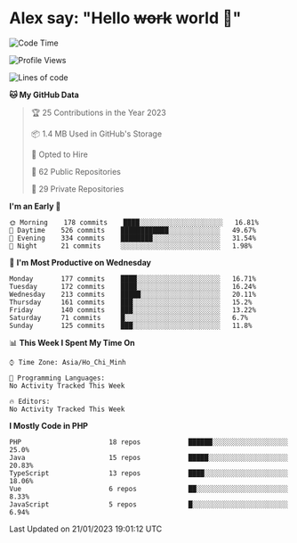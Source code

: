 # Alex say: "Hello ~~work~~ world 🐾"

<!--START_SECTION:waka-->
![Code Time](http://img.shields.io/badge/Code%20Time-839%20hrs%205%20mins-blue)

![Profile Views](http://img.shields.io/badge/Profile%20Views-0-blue)

![Lines of code](https://img.shields.io/badge/From%20Hello%20World%20I%27ve%20Written-1%20Million%20lines%20of%20code-blue)

**🐱 My GitHub Data** 

> 🏆 25 Contributions in the Year 2023
 > 
> 📦 1.4 MB Used in GitHub's Storage 
 > 
> 💼 Opted to Hire
 > 
> 📜 62 Public Repositories 
 > 
> 🔑 29 Private Repositories  
 > 
**I'm an Early 🐤** 

```text
🌞 Morning    178 commits    ████░░░░░░░░░░░░░░░░░░░░░   16.81% 
🌆 Daytime    526 commits    ████████████░░░░░░░░░░░░░   49.67% 
🌃 Evening    334 commits    ████████░░░░░░░░░░░░░░░░░   31.54% 
🌙 Night      21 commits     ░░░░░░░░░░░░░░░░░░░░░░░░░   1.98%

```
📅 **I'm Most Productive on Wednesday** 

```text
Monday       177 commits    ████░░░░░░░░░░░░░░░░░░░░░   16.71% 
Tuesday      172 commits    ████░░░░░░░░░░░░░░░░░░░░░   16.24% 
Wednesday    213 commits    █████░░░░░░░░░░░░░░░░░░░░   20.11% 
Thursday     161 commits    ███░░░░░░░░░░░░░░░░░░░░░░   15.2% 
Friday       140 commits    ███░░░░░░░░░░░░░░░░░░░░░░   13.22% 
Saturday     71 commits     █░░░░░░░░░░░░░░░░░░░░░░░░   6.7% 
Sunday       125 commits    ███░░░░░░░░░░░░░░░░░░░░░░   11.8%

```


📊 **This Week I Spent My Time On** 

```text
⌚︎ Time Zone: Asia/Ho_Chi_Minh

💬 Programming Languages: 
No Activity Tracked This Week

🔥 Editors: 
No Activity Tracked This Week

```

**I Mostly Code in PHP** 

```text
PHP                      18 repos            ██████░░░░░░░░░░░░░░░░░░░   25.0% 
Java                     15 repos            █████░░░░░░░░░░░░░░░░░░░░   20.83% 
TypeScript               13 repos            ████░░░░░░░░░░░░░░░░░░░░░   18.06% 
Vue                      6 repos             ██░░░░░░░░░░░░░░░░░░░░░░░   8.33% 
JavaScript               5 repos             █░░░░░░░░░░░░░░░░░░░░░░░░   6.94%

```



 Last Updated on 21/01/2023 19:01:12 UTC
<!--END_SECTION:waka-->
